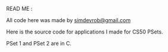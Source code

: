 READ ME : 

All code here was made by simdevrob@gmail.com

Here is the source code for applications I made for CS50 PSets.

PSet 1 and PSet 2 are in C.
